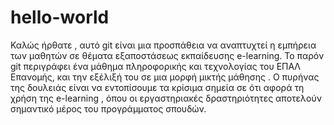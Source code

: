 # hello-world
Καλώς ήρθατε , αυτό git είναι μια προσπάθεια να αναπτυχτεί η εμπήρεια των μαθητών σε θέματα εξαποστάσεως εκπαίδευσης e-learning. Το παρόν git περιγράφει ένα μάθημα πληροφορικής  και τεχνολογίας του ΕΠΑΛ Επανομής, και την εξέλιξή του σε μια μορφή μικτής μάθησης . Ο πυρήνας της δουλειάς είναι να εντοπίσουμε τα κρίσιμα σημεία  σε ότι αφορά τη χρήση της e-learning , όπου οι εργαστηριακές δραστηριότητες αποτελούν σημαντικό μέρος του προγράμματος σπουδών.
